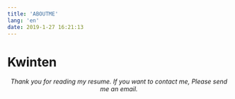 ```yaml
---
title: 'ABOUTME'
lang: 'en'
date: 2019-1-27 16:21:13
---
```


# Kwinten

<div align="center">

_Thank you for reading my resume. If you want to contact me, Please send me an email._

</div>

